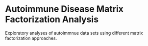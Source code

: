# Autoimmune Disease Matrix Factorization Analysis

Exploratory analyses of autoimmnue data sets using different matrix
factorization approaches. 





